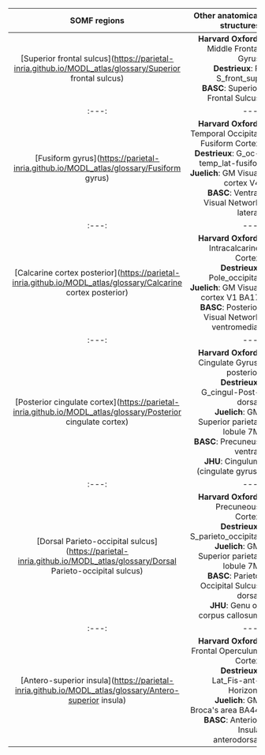 | SOMF regions| Other anatomical structures|
| :---: | ---: |
|[Superior frontal sulcus](https://parietal-inria.github.io/MODL_atlas/glossary/Superior frontal sulcus)| **Harvard Oxford**: Middle Frontal Gyrus <br> **Destrieux**: R S_front_sup <br> **BASC**: Superior Frontal Sulcus|
| :---: | ---: |
|[Fusiform gyrus](https://parietal-inria.github.io/MODL_atlas/glossary/Fusiform gyrus)| **Harvard Oxford**: Temporal Occipital Fusiform Cortex <br> **Destrieux**: G_oc-temp_lat-fusifor <br> **Juelich**: GM Visual cortex V4 <br> **BASC**: Ventral Visual Network lateral|
| :---: | ---: |
|[Calcarine cortex posterior](https://parietal-inria.github.io/MODL_atlas/glossary/Calcarine cortex posterior)| **Harvard Oxford**: Intracalcarine Cortex <br> **Destrieux**: Pole_occipital <br> **Juelich**: GM Visual cortex V1 BA17 <br> **BASC**: Posterior Visual Network ventromedial|
| :---: | ---: |
|[Posterior cingulate cortex](https://parietal-inria.github.io/MODL_atlas/glossary/Posterior cingulate cortex)| **Harvard Oxford**: Cingulate Gyrus, posterior <br> **Destrieux**: G_cingul-Post-dorsal <br> **Juelich**: GM Superior parietal lobule 7M <br> **BASC**: Precuneus ventral <br> **JHU**: Cingulum (cingulate gyrus)|
| :---: | ---: |
|[Dorsal Parieto-occipital sulcus](https://parietal-inria.github.io/MODL_atlas/glossary/Dorsal Parieto-occipital sulcus)| **Harvard Oxford**: Precuneous Cortex <br> **Destrieux**: S_parieto_occipital <br> **Juelich**: GM Superior parietal lobule 7M <br> **BASC**: Parieto Occipital Sulcus dorsal  <br> **JHU**: Genu of corpus callosum|
| :---: | ---: |
|[Antero-superior insula](https://parietal-inria.github.io/MODL_atlas/glossary/Antero-superior insula)| **Harvard Oxford**: Frontal Operculum Cortex <br> **Destrieux**: Lat_Fis-ant-Horizont <br> **Juelich**: GM Broca's area BA44 <br> **BASC**: Anterior Insula anterodorsal|
